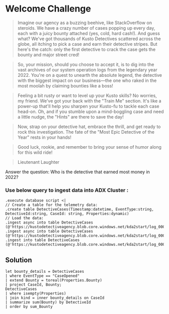 # Welcome Challenge

> Imagine our agency as a buzzing beehive, like StackOverflow on steroids. We have a crazy number of cases popping up every day, each with a juicy bounty attached (yes, cold, hard cash!). And guess what? We've got thousands of Kusto Detectives scattered across the globe, all itching to pick a case and earn their detective stripes. But here's the catch: only the first detective to crack the case gets the bounty and major street cred!

> So, your mission, should you choose to accept it, is to dig into the vast archives of our system operation logs from the legendary year 2022. You're on a quest to unearth the absolute legend, the detective with the biggest impact on our business—the one who raked in the most moolah by claiming bounties like a boss!

> Feeling a bit rusty or want to level up your Kusto skills? No worries, my friend. We've got your back with the "Train Me" section. It's like a power-up that'll help you sharpen your Kusto-fu to tackle each case head-on. Oh, and if you stumble upon a mind-boggling case and need a little nudge, the "Hints" are there to save the day!

> Now, strap on your detective hat, embrace the thrill, and get ready to rock this investigation. The fate of the "Most Epic Detective of the Year" rests in your hands!

> Good luck, rookie, and remember to bring your sense of humor along for this wild ride!

> Lieutenant Laughter

Answer the question: Who is the detective that earned most money in 2022?

### Use below query to ingest data into ADX Cluster :

```kusto
.execute database script <|
// Create a table for the telemetry data:
.create table DetectiveCases(Timestamp:datetime, EventType:string, DetectiveId:string, CaseId: string, Properties:dynamic)
// Load the data:
.ingest async into table DetectiveCases (@'https://kustodetectiveagency.blob.core.windows.net/kda2start/log_00000.csv.gz')
.ingest async into table DetectiveCases (@'https://kustodetectiveagency.blob.core.windows.net/kda2start/log_00001.csv.gz')
.ingest into table DetectiveCases (@'https://kustodetectiveagency.blob.core.windows.net/kda2start/log_00002.csv.gz')
```
## Solution

```
let bounty_details = DetectiveCases
| where EventType == "CaseOpened"
| extend Bounty = toreal(Properties.Bounty)
| project CaseId, Bounty;
DetectiveCases
| where isempty(Properties)
| join kind = inner bounty_details on CaseId
| summarize sum(Bounty) by DetectiveId
| order by sum_Bounty
```
